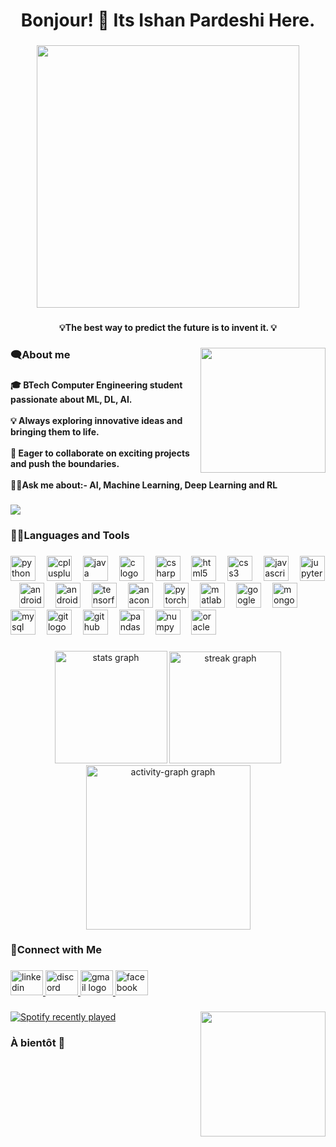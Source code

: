 <h1 align="center">Bonjour! 👋 Its Ishan Pardeshi Here.</h1>

###

<div align="center">
  <img height="420" src="https://i.pinimg.com/originals/ec/d4/b8/ecd4b8909096ae5e1f7808e03013e7a7.gif"  />
</div>

###

<h4 align="center">💡The best way to predict the future is to invent it. 💡</h4>

###

<img align="right" height="200" src="https://user-images.githubusercontent.com/115187902/230700872-d5f44b85-56c7-4e27-80a4-6e2db901e60c.gif"  />

###

<h3 align="left">🗨️About me</h3>

###

<h4 align="left">🎓 BTech Computer Engineering student passionate about ML, DL, AI. <br><br>💡 Always exploring innovative ideas and bringing them to life.<br><br> 🤝 Eager to collaborate on exciting projects and push the boundaries.<br><br>👨‍💻Ask me about:- AI, Machine Learning, Deep Learning and RL</h4>

###

<div align="left">
  <img src="https://visitor-badge.laobi.icu/badge?page_id=IPcaser.IPcaser&left_color=magenta&right_color=blueviolet"  />
</div>

###

<h3 align="left">👨‍💻Languages and Tools</h3>

###

<div align="left">
  <img src="https://cdn.simpleicons.org/python/3776AB" height="40" alt="python logo"  />
  <img width="10" />
  <img src="https://cdn.jsdelivr.net/gh/devicons/devicon/icons/cplusplus/cplusplus-original.svg" height="40" alt="cplusplus logo"  />
  <img width="10" />
  <img src="https://cdn.jsdelivr.net/gh/devicons/devicon/icons/java/java-original.svg" height="40" alt="java logo"  />
  <img width="10" />
  <img src="https://cdn.jsdelivr.net/gh/devicons/devicon/icons/c/c-original.svg" height="40" alt="c logo"  />
  <img width="10" />
  <img src="https://cdn.jsdelivr.net/gh/devicons/devicon/icons/csharp/csharp-original.svg" height="40" alt="csharp logo"  />
  <img width="10" />
  <img src="https://cdn.jsdelivr.net/gh/devicons/devicon/icons/html5/html5-original.svg" height="40" alt="html5 logo"  />
  <img width="10" />
  <img src="https://cdn.jsdelivr.net/gh/devicons/devicon/icons/css3/css3-original.svg" height="40" alt="css3 logo"  />
  <img width="10" />
  <img src="https://cdn.jsdelivr.net/gh/devicons/devicon/icons/javascript/javascript-original.svg" height="40" alt="javascript logo"  />
  <img width="10" />
  <img src="https://cdn.jsdelivr.net/gh/devicons/devicon/icons/jupyter/jupyter-original.svg" height="40" alt="jupyter logo"  />
  <img width="10" />
  <img src="https://cdn.jsdelivr.net/gh/devicons/devicon/icons/android/android-original.svg" height="40" alt="android logo"  />
  <img width="10" />
  <img src="https://cdn.jsdelivr.net/gh/devicons/devicon/icons/androidstudio/androidstudio-original.svg" height="40" alt="androidstudio logo"  />
  <img width="10" />
  <img src="https://cdn.jsdelivr.net/gh/devicons/devicon/icons/tensorflow/tensorflow-original.svg" height="40" alt="tensorflow logo"  />
  <img width="10" />
  <img src="https://cdn.jsdelivr.net/gh/devicons/devicon/icons/anaconda/anaconda-original.svg" height="40" alt="anaconda logo"  />
  <img width="10" />
  <img src="https://cdn.jsdelivr.net/gh/devicons/devicon/icons/pytorch/pytorch-original.svg" height="40" alt="pytorch logo"  />
  <img width="10" />
  <img src="https://cdn.jsdelivr.net/gh/devicons/devicon/icons/matlab/matlab-original.svg" height="40" alt="matlab logo"  />
  <img width="10" />
  <img src="https://cdn.jsdelivr.net/gh/devicons/devicon/icons/googlecloud/googlecloud-original.svg" height="40" alt="googlecloud logo"  />
  <img width="10" />
  <img src="https://cdn.jsdelivr.net/gh/devicons/devicon/icons/mongodb/mongodb-original.svg" height="40" alt="mongodb logo"  />
  <img width="10" />
  <img src="https://cdn.jsdelivr.net/gh/devicons/devicon/icons/mysql/mysql-original.svg" height="40" alt="mysql logo"  />
  <img width="10" />
  <img src="https://cdn.jsdelivr.net/gh/devicons/devicon/icons/git/git-original.svg" height="40" alt="git logo"  />
  <img width="10" />
  <img src="https://skillicons.dev/icons?i=github" height="40" alt="github logo"  />
  <img width="10" />
  <img src="https://cdn.simpleicons.org/pandas/150458" height="40" alt="pandas logo"  />
  <img width="10" />
  <img src="https://cdn.simpleicons.org/numpy/013243" height="40" alt="numpy logo"  />
  <img width="10" />
  <img src="https://cdn.simpleicons.org/oracle/F80000" height="40" alt="oracle logo"  />
</div>

###

<div align="center">
  <img src="https://github-readme-stats.vercel.app/api?username=IPcaser&hide_title=false&hide_rank=true&show_icons=true&include_all_commits=true&count_private=true&disable_animations=false&theme=omni&locale=en&hide_border=false&order=1" height="180" alt="stats graph"  />
  <img src="https://streak-stats.demolab.com?user=IPcaser&locale=en&mode=daily&theme=omni&hide_border=false&border_radius=5&order=3" height="179" alt="streak graph"  />
  <img src="https://github-readme-activity-graph.vercel.app/graph?username=IPcaser&radius=16&theme=synthwave-84&area=true&order=5" height="263" alt="activity-graph graph"  />
</div>

###

<h3 align="left">📲Connect with Me</h3>

###

<div align="left">
  <a href="https://www.linkedin.com/in/ishan-pardeshi-169308272/" target="_blank">
    <img src="https://raw.githubusercontent.com/maurodesouza/profile-readme-generator/master/src/assets/icons/social/linkedin/default.svg" width="52" height="40" alt="linkedin logo"  />
  </a>
  <a href="https://discordapp.com/users/ishan2325/" target="_blank">
    <img src="https://raw.githubusercontent.com/maurodesouza/profile-readme-generator/master/src/assets/icons/social/discord/default.svg" width="52" height="40" alt="discord logo"  />
  </a>
  <a href="ishanapardeshi@gmail.com" target="_blank">
    <img src="https://raw.githubusercontent.com/maurodesouza/profile-readme-generator/master/src/assets/icons/social/gmail/default.svg" width="52" height="40" alt="gmail logo"  />
  </a>
  <a href="https://www.facebook.com/ishan.pardeshi.12?mibextid=ZbWKwL" target="_blank">
    <img src="https://raw.githubusercontent.com/maurodesouza/profile-readme-generator/master/src/assets/icons/social/facebook/default.svg" width="52" height="40" alt="facebook logo"  />
  </a>
</div>

###

<img align="right" height="200" src="https://www.mkgifs.com/wp-content/uploads/2023/05/Purple-Vegeta-GIF.gif"  />

###

<div align="left">
  <a href="https://open.spotify.com/user/31z5yz5rlzlwxo3mctbapgl5bbna">
    <img src="https://spotify-recently-played-readme.vercel.app/api?user=31z5yz5rlzlwxo3mctbapgl5bbna&count=1" alt="Spotify recently played"  />
  </a>
</div>

###

<h3 align="left">À bientôt 👋</h3>

###
